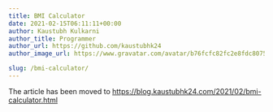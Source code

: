 ```yaml
---
title: BMI Calculator
date: 2021-02-15T06:11:11+00:00
author: Kaustubh Kulkarni
author_title: Programmer
author_url: https://github.com/kaustubhk24
author_image_url: https://www.gravatar.com/avatar/b76fcfc82fc2e8fdc8075636f1735f61?s=200

slug: /bmi-calculator/
---
```

 The article has been moved to https://blog.kaustubhk24.com/2021/02/bmi-calculator.html